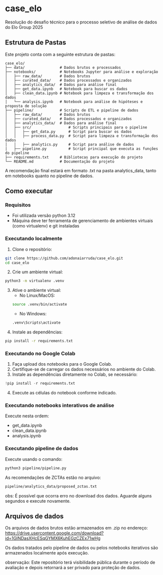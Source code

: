 # case_elo
Resolução do desafio técnico para o processo seletivo de análise de dados do Elo Group 2025

## Estrutura de Pastas
Este projeto conta com a seguinte estrutura de pastas:

```
case_elo/
├── data/                # Dados brutos e processados
├── notebooks/           # Notebooks Jupyter para análise e exploração
│   ├── raw_data/        # Dados brutos
│   ├── curated_data/    # Dados processados e organizados
│   ├── analytics_data/  # Dados para análise final
│   ├── get_data.ipynb   # Notebook para buscar os dados
│   ├── clean_data.ipynb # Notebook para limpeza e transformação dos dados
│   └── analysis.ipynb   # Notebook para análise de hipóteses e proposta de solução
├── pipeline/            # Scripts de ETL e pipeline de dados
│   ├── raw_data/        # Dados brutos
│   ├── curated_data/    # Dados processados e organizados
│   ├── analytics_data/  # Dados para análise final
│   ├── src/                 # Scripts principais para o pipeline
│   │   ├── get_data.py      # Script para buscar os dados
│   │   ├── process_data.py  # Script para limpeza e transformação dos dados
│   │   ├── analytics.py     # Script para análise de dados
|   ├── pipeline.py          # Script principal que executa as funções do pipeline
├── requirements.txt     # Bibliotecas para execução do projeto
└── README.md            # Documentação do projeto
```

A recomendação final estará em formato .txt na pasta analytics_data, tanto em notebooks quanto no pipeline de dados.



## Como executar

### Requisitos
- Foi utilizada versão python 3.12
- Máquina deve ter ferramenta de gerenciamento de ambientes virtuais (como virtualenv) e git instaladas


### Executando localmente
1. Clone o repositório:
```bash
git clone https://github.com/adonaiarruda/case_elo.git
cd case_elo
```
2. Crie um ambiente virtual:
```bash
python3 -m virtualenv .venv
```
3. Ative o ambiente virtual:
    - No Linux/MacOS:
    ```bash
    source .venv/bin/activate
    ```
    - No Windows:
    ```bash
    .venv\Scripts\activate
    ```
4. Instale as dependências:
```bash
pip install -r requirements.txt
```

### Executando no Google Colab
1. Faça upload dos notebooks para o Google Colab.
2. Certifique-se de carregar os dados necessários no ambiente do Colab.
3. Instale as dependências diretamente no Colab, se necessário:
```python
!pip install -r requirements.txt
```
4. Execute as células do notebook conforme indicado.


### Executando notebooks interativos de análise
Execute nesta ordem:
- get_data.ipynb
- clean_data.ipynb
- analysis.ipynb

### Executando pipeline de dados

Execute usando o comando: 
```bash
python3 pipeline/pipeline.py
```
As recomendações de ZCTAs estão no arquivo: 
```bash
pipeline/analytics_data/proposed_zctas.txt
```

obs: É possível que ocorra erro no download dos dados. Aguarde alguns segundos e execute novamente.


## Arquivos de dados

Os arquivos de dados brutos estão armazenados em .zip no endereço: 
https://drive.usercontent.google.com/download?id=1GINDasXHcESqGYMX6KuhEGzCZEx71wHg

Os dados tratados pelo pipeline de dados ou pelos notebooks iterativos são armazenados localmente após execução.


observação: Este repositório terá visibilidade pública durante o período de avaliação e depois retornará a ser privado para proteção de dados.